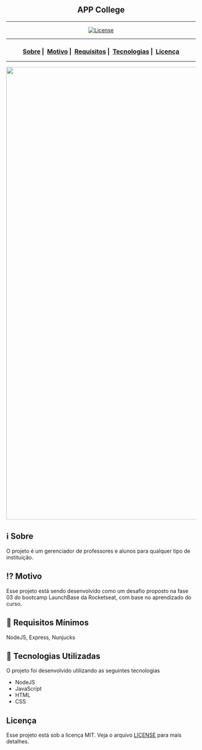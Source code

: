 <h2 align="center">APP College</h2>

___




<p align="center">
  <a href="LICENSE">
    <img alt="License" src="https://img.shields.io/badge/license-MIT-%23F8952D">
  </a>
</p>

___

<h3 align="center">
  <a href="#information_source-sobre">Sobre</a>&nbsp;|&nbsp;
  <a href="#interrobang-motivo">Motivo</a>&nbsp;|&nbsp;
  <a href="#seedling-requisitos-mínimos">Requisitos</a>&nbsp;|&nbsp;
  <a href="#rocket-tecnologias-utilizadas">Tecnologias</a>&nbsp;|&nbsp;
  <a href="#licença">Licença</a>
</h3>

___

<img src="https://readme-maker.herokuapp.com/uploads/81aeb09f9a03e6dd-screenshot-rocks.png" width="1200">

## :information_source: Sobre

O projeto é um gerenciador de professores e alunos para qualquer tipo de instituição.

## :interrobang: Motivo

Esse projeto está sendo desenvolvido como um desafio proposto na fase 03 do bootcamp LaunchBase da Rocketseat, com base no aprendizado do curso. 

## :seedling: Requisitos Mínimos

NodeJS, Express, Nunjucks

## :rocket: Tecnologias Utilizadas 

O projeto foi desenvolvido utilizando as seguintes tecnologias

- NodeJS
- JavaScript
- HTML
- CSS


## Licença 

Esse projeto está sob a licença MIT. Veja o arquivo [LICENSE](LICENSE) para mais detalhes.
